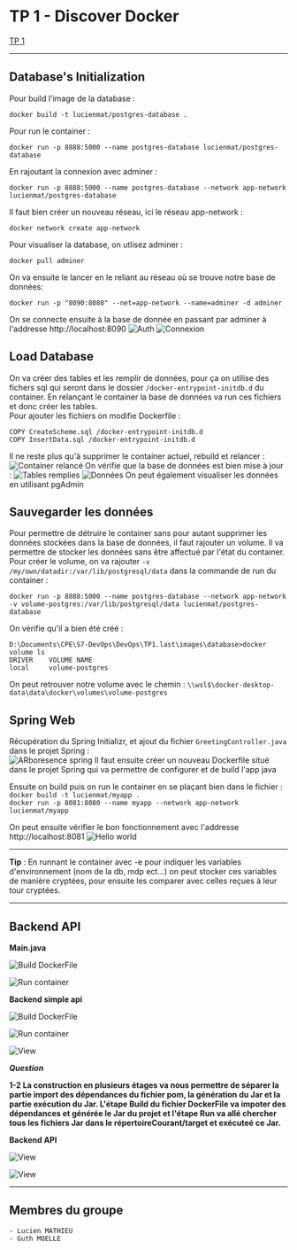 # TP 1 - Discover Docker

[TP 1](http://school.pages.takima.io/devops-resources/ch1-discover-docker-tp/)

---
## Database's Initialization
Pour build l'image de la database :
```
docker build -t lucienmat/postgres-database .
```

Pour run le container :
```
docker run -p 8888:5000 --name postgres-database lucienmat/postgres-database
```

En rajoutant la connexion avec adminer :
```
docker run -p 8888:5000 --name postgres-database --network app-network lucienmat/postgres-database
```
Il faut bien créer un nouveau réseau, ici le réseau app-network :
```
docker network create app-network
```

Pour visualiser la database, on utlisez adminer :
```
docker pull adminer
```

On va ensuite le lancer en le reliant au réseau où se trouve notre base de données:
```
docker run -p "8090:8080" --net=app-network --name=adminer -d adminer
```
On se connecte ensuite à la base de donnée en passant par adminer à l'addresse http://localhost:8090
![Auth](authAdminer.PNG)
![Connexion](connexionAdminer.PNG)


## Load Database
On va créer des tables et les remplir de données, pour ça on utilise des fichers sql qui seront dans le dossier `/docker-entrypoint-initdb.d` du container. En relançant le container la base de données va run ces fichiers et donc créer les tables.\
Pour ajouter les fichiers on modifie Dockerfile :
```
COPY CreateScheme.sql /docker-entrypoint-initdb.d
COPY InsertData.sql /docker-entrypoint-initdb.d
```
Il ne reste plus qu'à supprimer le container actuel, rebuild et relancer :\
![Container relancé](rebuildContainer.PNG)
On vérifie que la base de données est bien mise à jour :
![Tables remplies](tables.PNG)
![Données](donn%C3%A9es.PNG)
On peut également visualiser les données en utilisant pgAdmin

## Sauvegarder les données
Pour permettre de détruire le container sans pour autant supprimer les données stockées dans la base de données, il faut rajouter un volume. Il va permettre de stocker les données sans être affectué par l'état du container.\
Pour créer le volume, on va rajouter `-v /my/own/datadir:/var/lib/postgresql/data` dans la commande de run du container :
```
docker run -p 8888:5000 --name postgres-database --network app-network -v volume-postgres:/var/lib/postgresql/data lucienmat/postgres-database
```
On vérifie qu'il a bien été créé :
```
D:\Documents\CPE\S7-DevOps\DevOps\TP1.last\images\database>docker volume ls
DRIVER    VOLUME NAME
local     volume-postgres
```
On peut retrouver notre volume avec le chemin : `\\wsl$\docker-desktop-data\data\docker\volumes\volume-postgres`

## Spring Web
Récupération du Spring Initializr, et ajout du fichier `GreetingController.java` dans le projet Spring : \
![ARboresence spring](./Arborescence.PNG)
Il faut ensuite créer un nouveau Dockerfile situé dans le projet Spring qui va permettre de configurer et de build l'app java 

Ensuite on build puis on run le container en se plaçant bien dans le fichier :\
`docker build -t lucienmat/myapp .`\
`docker run -p 8081:8080 --name myapp --network app-network lucienmat/myapp`

On peut ensuite vérifier le bon fonctionnement avec l'addresse http://localhost:8081
![Hello world](./helloWorld.PNG)

---
**Tip** : En runnant le container avec -e pour indiquer les variables d'environnement (nom de la db, mdp ect...) on peut stocker ces variables de manière cryptées, pour ensuite les comparer avec celles reçues à leur tour cryptées.

---


## Backend API

**Main.java**

![Build DockerFile](./build_main.PNG)

![Run container](./run_main.PNG)


**Backend simple api**

![Build DockerFile](./build_myapp-build.PNG)

![Run container](./run_myapp-build.PNG)

![View](./view_myapp-build.PNG)


***Question***

****1-2 La construction en plusieurs étages va nous permettre de séparer la partie import des dépendances du fichier pom, la génération du Jar et la partie exécution du Jar. L'étape Build du fichier DockerFile va impoter des dépendances et générée le Jar du projet et l'étape Run va allé chercher tous les fichiers Jar dans le répertoireCourant/target et exécuteé ce Jar.****


**Backend API**

![View](./run_student-main.PNG)

![View](./view_student-main.PNG)



---
## Membres du groupe
    - Lucien MATHIEU
    - Guth MOELLE
